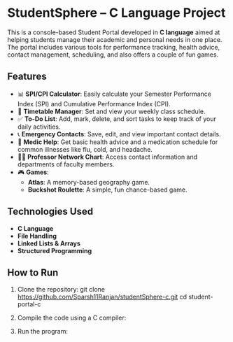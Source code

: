 # StudentSphere – C Language Project

This is a console-based Student Portal developed in **C language** aimed at helping students manage their academic and personal needs in one place. The portal includes various tools for performance tracking, health advice, contact management, scheduling, and also offers a couple of fun games.

## Features

- 📊 **SPI/CPI Calculator**: Easily calculate your Semester Performance Index (SPI) and Cumulative Performance Index (CPI).
- 📅 **Timetable Manager**: Set and view your weekly class schedule.
- ✅ **To-Do List**: Add, mark, delete, and sort tasks to keep track of your daily activities.
- 📞 **Emergency Contacts**: Save, edit, and view important contact details.
- 💊 **Medic Help**: Get basic health advice and a medication schedule for common illnesses like flu, cold, and headache.
- 👨‍🏫 **Professor Network Chart**: Access contact information and departments of faculty members.
- 🎮 **Games**:
  - **Atlas**: A memory-based geography game.
  - **Buckshot Roulette**: A simple, fun chance-based game.

## Technologies Used

- **C Language**
- **File Handling**
- **Linked Lists & Arrays**
- **Structured Programming**

## How to Run

1. Clone the repository:
  git clone https://github.com/Sparsh11Ranjan/studentSphere-c.git
  cd student-portal-c

2. Compile the code using a C compiler:
3. Run the program:
